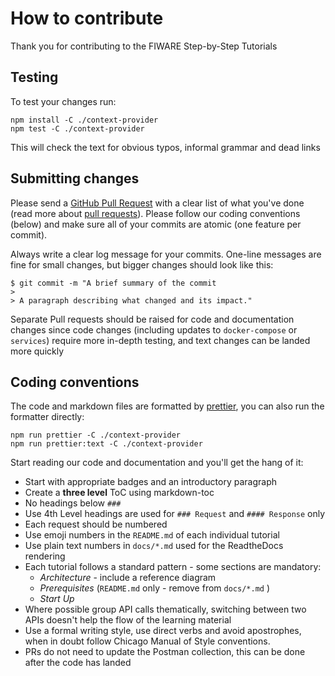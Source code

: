 # How to contribute

Thank you for contributing to the FIWARE Step-by-Step Tutorials


## Testing

To test your changes run:

```console
npm install -C ./context-provider
npm test -C ./context-provider
```

This will check the text for obvious typos, informal grammar and dead links

## Submitting changes

Please send a [GitHub Pull Request](https://github.com/Fiware/tutorials.Step-by-Step/pull/new/master) 
with a clear list of what you've done (read more about [pull requests](http://help.github.com/pull-requests/)). 
Please follow our coding conventions (below) and make sure all of your commits are atomic (one feature per commit).

Always write a clear log message for your commits. One-line messages are fine for small changes, but bigger 
changes should look like this:

```
$ git commit -m "A brief summary of the commit
> 
> A paragraph describing what changed and its impact."
```

Separate Pull requests should be raised for code and documentation changes since code changes (including updates 
to `docker-compose` or `services`) require more in-depth testing, and text changes can be landed more quickly

## Coding conventions

The code and markdown files are formatted by [prettier](https://prettier.io), you can also run the formatter directly:

```console
npm run prettier -C ./context-provider
npm run prettier:text -C ./context-provider
```

Start reading our code and documentation and you'll get the hang of it:

-   Start with appropriate badges and an introductory paragraph
-   Create a **three level** ToC using markdown-toc 
-   No headings below `###`
-   Use 4th Level headings are used for `### Request` and `#### Response` only
-   Each request should be numbered 
   -  Use emoji numbers in the `README.md` of each individual tutorial
   -  Use plain text numbers in `docs/*.md` used for the ReadtheDocs rendering
- Each tutorial follows a standard pattern - some sections are mandatory:
   -   *Architecture* - include a reference diagram
   -   *Prerequisites* (`README.md` only - remove from  `docs/*.md` )
   -   *Start Up*
- Where possible group API calls thematically, switching between two APIs doesn't help the flow of the learning material
- Use a formal writing style,  use direct verbs and avoid apostrophes, when in doubt follow 
  Chicago Manual of Style conventions.
- PRs do not need to update the Postman collection, this can be done after the code has landed

